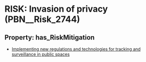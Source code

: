 # RISK: __Invasion of privacy__ (PBN__Risk_2744)

## Property: has_RiskMitigation

* [Implementing new regulations and technologies for tracking and surveillance in public spaces](PBN__Mitigation_792)

